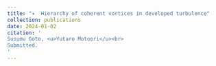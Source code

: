 ```yaml
---
title: "✈  Hierarchy of coherent vortices in developed turbulence"
collection: publications
date: 2024-01-02
citation: '
Susumu Goto, <u>Yutaro Motoori</u><br> 
Submitted.
'
---
```

